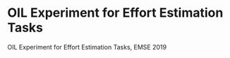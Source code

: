 # OIL Experiment for Effort Estimation Tasks

OIL Experiment for Effort Estimation Tasks, EMSE 2019

